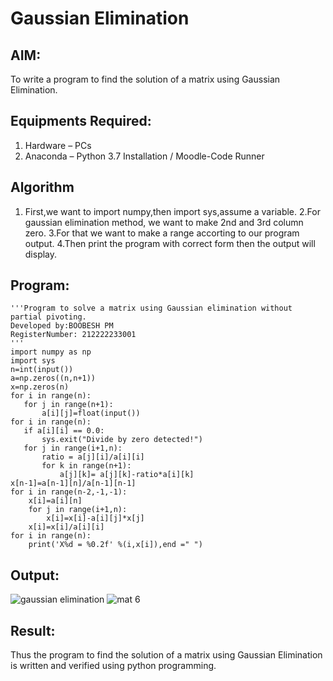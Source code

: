 # Gaussian Elimination

## AIM:
To write a program to find the solution of a matrix using Gaussian Elimination.

## Equipments Required:
1. Hardware – PCs
2. Anaconda – Python 3.7 Installation / Moodle-Code Runner

## Algorithm
1. First,we want to import numpy,then import sys,assume a variable.
2.For gaussian elimination method, we want to make 2nd and 3rd column zero.
3.For that we want to make a range accorting to our program output.
4.Then print the program with correct form then the output will display.
## Program:
```
'''Program to solve a matrix using Gaussian elimination without partial pivoting.
Developed by:BOOBESH PM 
RegisterNumber: 212222233001
'''
import numpy as np
import sys
n=int(input())
a=np.zeros((n,n+1))
x=np.zeros(n)
for i in range(n):
   for j in range(n+1):
       a[i][j]=float(input())
for i in range(n):
   if a[i][i] == 0.0:
       sys.exit("Divide by zero detected!")
   for j in range(i+1,n):
       ratio = a[j][i]/a[i][i]
       for k in range(n+1):
           a[j][k]= a[j][k]-ratio*a[i][k]
x[n-1]=a[n-1][n]/a[n-1][n-1]
for i in range(n-2,-1,-1):
    x[i]=a[i][n]
    for j in range(i+1,n):
        x[i]=x[i]-a[i][j]*x[j]
    x[i]=x[i]/a[i][i]
for i in range(n):
    print('X%d = %0.2f' %(i,x[i]),end =" ")
```

## Output:
![gaussian elimination]()
![mat 6](https://github.com/Boobeshkrishna/Gaussian/assets/141472052/4d7c6c76-53a6-4027-bf21-0c1e8deb11a8)


## Result:
Thus the program to find the solution of a matrix using Gaussian Elimination is written and verified using python programming.

